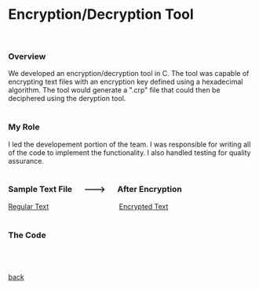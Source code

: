# Encryption/Decryption Tool
<br> 

### Overview 
We developed an encryption/decryption tool in C. The tool was capable of encrypting text files with an encryption key defined using a hexadecimal algorithm. The tool would generate a ".crp" file that could then be deciphered using the deryption tool.
<br><br>

### My Role
I led the developement portion of the team. I was responsible for writing all of the code to implement the functionality. I also handled testing for quality assurance. 
<br> <br> 
### Sample Text File &emsp; ---> &emsp; After Encryption 
[Regular Text](https://githerdone17.github.io/kobes-portfolio/Files/Regular_Text.txt) &emsp; &emsp; &emsp; &emsp; &emsp; &emsp; &emsp; &emsp;[Encrypted Text](https://githerdone17.github.io/kobes-portfolio/Files/Encrypted_Text.crp)
<br> <br> 
### The Code

<br> <br> <br>
[back](https://githerdone17.github.io/kobes-portfolio/)
